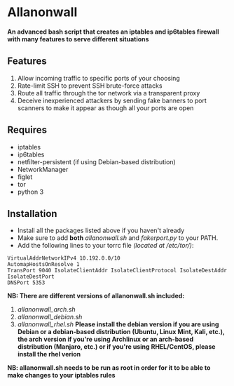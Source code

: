 # Allanonwall

**An advanced bash script that creates an iptables and ip6tables firewall with many features to serve different situations**

## **Features**
1. Allow incoming traffic to specific ports of your choosing
2. Rate-limit SSH to prevent SSH brute-force attacks
3. Route all traffic through the tor network via a transparent proxy
4. Deceive inexperienced attackers by sending fake banners to port scanners to make it appear as though all your ports are open

## **Requires**
* iptables
* ip6tables
* netfilter-persistent (if using Debian-based distribution)
* NetworkManager
* figlet
* tor
* python 3

## **Installation**
* Install all the packages listed above if you haven't already
* Make sure to add **both** *allanonwall.sh* and *fakerport.py* to your PATH.
* Add the following lines to your torrc file *(located at /etc/tor/)*:
```
VirtualAddrNetworkIPv4 10.192.0.0/10
AutomapHostsOnResolve 1
TransPort 9040 IsolateClientAddr IsolateClientProtocol IsolateDestAddr IsolateDestPort
DNSPort 5353
```

**NB: There are different versions of allanonwall.sh included:**
1. *allanonwall_arch.sh*
2. *allanonwall_debian.sh*
3. *allanonwall_rhel.sh*
**Please install the debian version if you are using Debian or a debian-based distribution (Ubuntu, Linux Mint, Kali, etc.), the arch version if you're using Archlinux or an arch-based distribution (Manjaro, etc.) or if you're using RHEL/CentOS, please install the rhel verion**

**NB: allanonwall.sh needs to be run as root in order for it to be able to make changes to your iptables rules**
